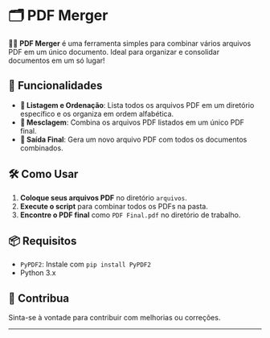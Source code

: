 # 🗂️ PDF Merger

📄✨ **PDF Merger** é uma ferramenta simples para combinar vários arquivos PDF em um único documento. Ideal para organizar e consolidar documentos em um só lugar!

## 🚀 Funcionalidades

- **📂 Listagem e Ordenação**: Lista todos os arquivos PDF em um diretório específico e os organiza em ordem alfabética.
- **🔄 Mesclagem**: Combina os arquivos PDF listados em um único PDF final.
- **📝 Saída Final**: Gera um novo arquivo PDF com todos os documentos combinados.

## 🛠️ Como Usar

1. **Coloque seus arquivos PDF** no diretório `arquivos`.
2. **Execute o script** para combinar todos os PDFs na pasta.
3. **Encontre o PDF final** como `PDF Final.pdf` no diretório de trabalho.

## 📦 Requisitos

- `PyPDF2`: Instale com `pip install PyPDF2`
- Python 3.x


## 🧩 Contribua

Sinta-se à vontade para contribuir com melhorias ou correções. 

---

